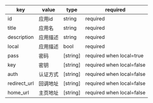 |key|value|type|required|
|-|-|-|-|
|id|应用id|string|required|
|title|应用名|string|required|
|description|应用描述|string|required|
|local|应用描述|bool|required|
|pass|密码|[string]|required when local=true|
|key|密钥|[string]|required when local=false|
|auth|认证方式|[string]|required when local=false|
|redirect_url|回调地址|[string]|required when local=false|
|home_url|主页地址|[string]|required when local=false|
